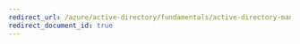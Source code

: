 ```yaml
---
redirect_url: /azure/active-directory/fundamentals/active-directory-manage-groups
redirect_document_id: true
---
```

